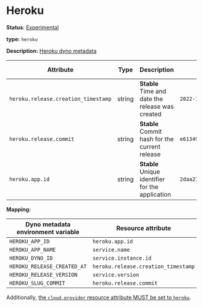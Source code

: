 # Heroku

**Status**: [Experimental](../../../document-status.md)

**type:** `heroku`

**Description:** [Heroku dyno metadata]

<!-- semconv heroku -->
| Attribute  | Type | Description  | Examples  | Requirement Level |
|---|---|---|---|---|
| `heroku.release.creation_timestamp` | string | **Stable**<br>Time and date the release was created | `2022-10-23T18:00:42Z` | Opt-In |
| `heroku.release.commit` | string | **Stable**<br>Commit hash for the current release | `e6134959463efd8966b20e75b913cafe3f5ec` | Opt-In |
| `heroku.app.id` | string | **Stable**<br>Unique identifier for the application | `2daa2797-e42b-4624-9322-ec3f968df4da` | Opt-In |
<!-- endsemconv -->

**Mapping:**

| Dyno metadata environment variable | Resource attribute                  |
|------------------------------------|-------------------------------------|
| `HEROKU_APP_ID`                    | `heroku.app.id`                     |
| `HEROKU_APP_NAME`                  | `service.name`                      |
| `HEROKU_DYNO_ID`                   | `service.instance.id`               |
| `HEROKU_RELEASE_CREATED_AT`        | `heroku.release.creation_timestamp` |
| `HEROKU_RELEASE_VERSION`           | `service.version`                   |
| `HEROKU_SLUG_COMMIT`               | `heroku.release.commit`             |

Additionally, [the `cloud.provider` resource attribute MUST be set to `heroku`](../cloud.md).

[Heroku dyno metadata]: https://devcenter.heroku.com/articles/dyno-metadata
